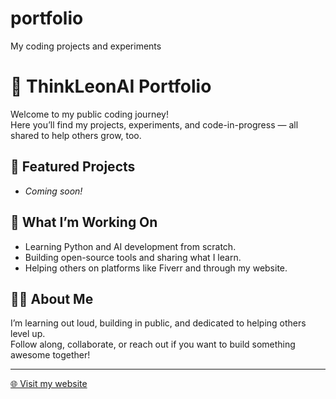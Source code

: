 # portfolio
My coding projects and experiments
# 🚀 ThinkLeonAI Portfolio

Welcome to my public coding journey!  
Here you’ll find my projects, experiments, and code-in-progress — all shared to help others grow, too.

## 🌟 Featured Projects

- *Coming soon!*

## 📖 What I’m Working On

- Learning Python and AI development from scratch.
- Building open-source tools and sharing what I learn.
- Helping others on platforms like Fiverr and through my website.

## 🧑‍💻 About Me

I’m learning out loud, building in public, and dedicated to helping others level up.  
Follow along, collaborate, or reach out if you want to build something awesome together!

---
[🌐 Visit my website](https://thinkleonai.com)
